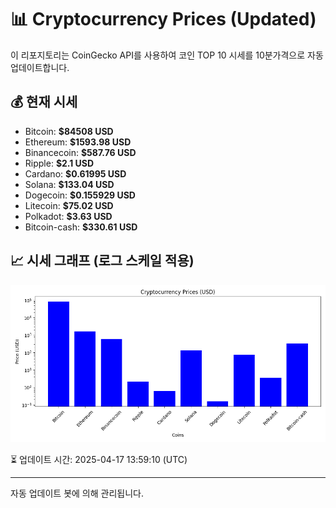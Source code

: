 
# 📊 Cryptocurrency Prices (Updated)

이 리포지토리는 CoinGecko API를 사용하여 코인 TOP 10 시세를 10분가격으로 자동 업데이트합니다.

## 💰 현재 시세
- Bitcoin: **$84508 USD**
- Ethereum: **$1593.98 USD**
- Binancecoin: **$587.76 USD**
- Ripple: **$2.1 USD**
- Cardano: **$0.61995 USD**
- Solana: **$133.04 USD**
- Dogecoin: **$0.155929 USD**
- Litecoin: **$75.02 USD**
- Polkadot: **$3.63 USD**
- Bitcoin-cash: **$330.61 USD**

## 📈 시세 그래프 (로그 스케일 적용)
![Crypto Prices](crypto_prices.png)

⏳ 업데이트 시간: 2025-04-17 13:59:10 (UTC)

---
자동 업데이트 봇에 의해 관리됩니다.
